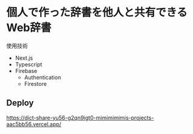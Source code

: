 # 個人で作った辞書を他人と共有できるWeb辞書

使用技術
- Next.js
- Typescript
- Firebase
  - Authentication
  - Firestore

## Deploy
https://dict-share-yu56-g2qn9igt0-mimimimimis-projects-aac5bb56.vercel.app/
